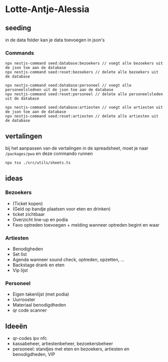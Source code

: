 # Lotte-Antje-Alessia

## seeding
in de data folder kan je data toevoegen in json's

### Commands
```
npx nestjs-command seed:database:bezoekers // voegt alle bezoekers uit de json toe aan de database
npx nestjs-command seed:reset:bezoekers // delete alle bezoekers uit de database
```

```
npx nestjs-command seed:database:personeel // voegt alle personeelslednen uit de json toe aan de database
npx nestjs-command seed:reset:personeel // delete alle personeelsleden uit de database
```

```
npx nestjs-command seed:database:artiesten // voegt alle artiesten uit de json toe aan de database
npx nestjs-command seed:reset:artiesten // delete alle artiesten uit de database
```
## vertalingen
bij het aanpassen van de vertalingen in de spreadsheet, moet je naar `/packages/pwa` en deze commando runnen
```
npx tsx ./src/utils/sheets.ts
```

## ideas

### Bezoekers
-  (Ticket kopen) </br>
-  (Geld op bandje plaatsen voor eten en drinken)
-  ticket zichtbaar
-  Overzicht line-up en podia
-  Favo optreden toevoegen + melding wanneer optreden begint en waar

### Artiesten
- Benodigheden
- Set list
- Agenda wanneer sound check, optreden, opzetten, ...
- Backstage drank en eten
- Vip lijst

### Personeel
- Eigen takenlijst (met podia)
- Uurrooster
- Materiaal benodigdheden
- qr code scanner

## Ideeën
- qr-codes ipv nfc
- kassabeheer, artiestenbeheer, bezoekersbeheer
- personeel: standjes met eten en bezoekers, artiesten en benodigdheden, VIP
